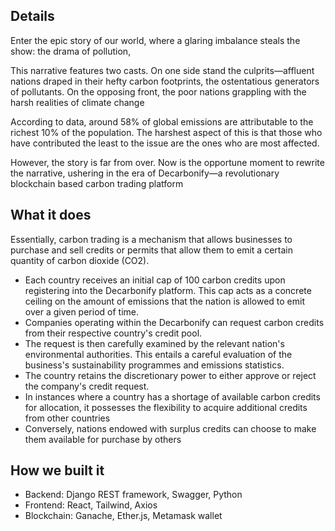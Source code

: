 ## Details

Enter the epic story of our world, where a glaring imbalance steals the show: the drama of pollution,

This narrative features two casts. On one side stand the culprits—affluent nations draped in their hefty carbon footprints, the ostentatious generators of pollutants. On the opposing front, the poor nations grappling with the harsh realities of climate change

According to data, around 58% of global emissions are attributable to the richest 10% of the population. The harshest aspect of this is that those who have contributed the least to the issue are the ones who are most affected.

However, the story is far from over. Now is the opportune moment to rewrite the narrative, ushering in the era of Decarbonify—a revolutionary blockchain based carbon trading platform

## What it does
Essentially, carbon trading is a mechanism that allows businesses to purchase and sell credits or permits that allow them to emit a certain quantity of carbon dioxide (CO2).

- Each country receives an initial cap of 100 carbon credits upon registering into the Decarbonify platform. This cap acts as a concrete ceiling on the amount of emissions that the nation is allowed to emit over a given period of time. 
- Companies operating within the Decarbonify can request carbon credits from their respective country's credit pool. 
- The request is then carefully examined by the relevant nation's environmental authorities. This entails a careful evaluation of the business's sustainability programmes and emissions statistics. 
- The country retains the discretionary power to either approve or reject the company's credit request.
- In instances where a country has a shortage of available carbon credits for allocation, it possesses the flexibility to acquire additional credits from other countries 
- Conversely, nations endowed with surplus credits can choose to make them available for purchase by others

## How we built it

- Backend: Django REST framework, Swagger, Python
- Frontend: React, Tailwind, Axios
- Blockchain: Ganache, Ether.js, Metamask wallet
